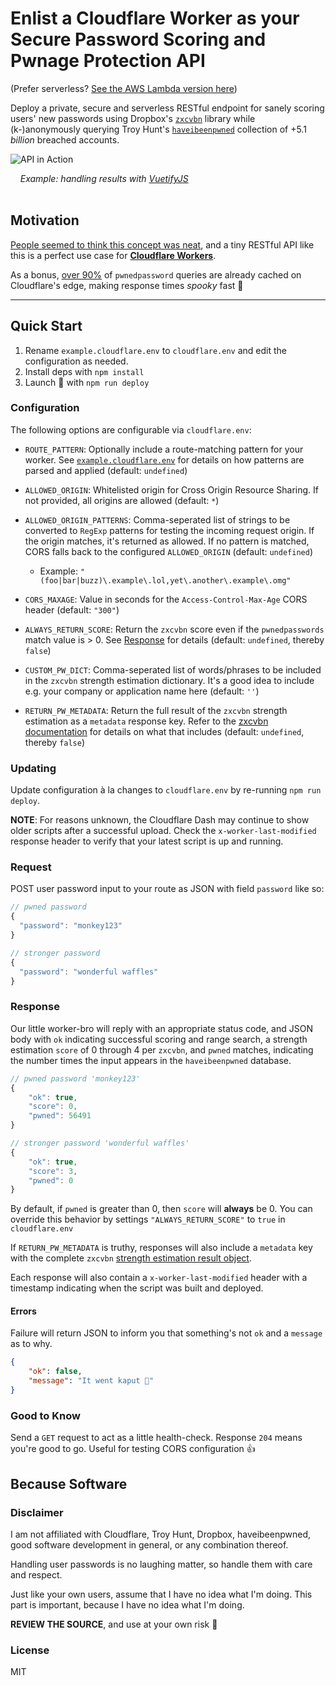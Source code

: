 # Enlist a Cloudflare Worker as your Secure Password Scoring and Pwnage Protection API

(Prefer serverless? [See the AWS Lambda version here](https://github.com/detroitenglish/haveibeenpwned-zxcvbn-lambda-api))

Deploy a private, secure and serverless RESTful endpoint for sanely scoring users' new passwords using Dropbox's [`zxcvbn`](https://github.com/dropbox/zxcvbn) library while (k-)anonymously querying Troy Hunt's [`haveibeenpwned`](https://haveibeenpwned.com/) collection of +5.1 *billion* breached accounts.

![API in Action](.github/pwnage.gif?raw=true "API in Action")

&nbsp;&nbsp;&nbsp;&nbsp;*Example: handling results with [VuetifyJS](https://github.com/vuetifyjs/vuetify)*
<br>
<br>
## Motivation
<a href="https://twitter.com/DetroitEnglish/status/1008276231199055874" target="_blank">People seemed to think this concept was neat</a>, and a tiny RESTful API like this is a perfect use case for [**Cloudflare Workers**](https://developers.cloudflare.com/workers/).

As a bonus, [over 90%](https://twitter.com/troyhunt/status/1011871596603060225) of `pwnedpassword` queries are already cached on Cloudflare's edge, making response times _spooky_ fast 👻


---

## Quick Start

1. Rename `example.cloudflare.env` to `cloudflare.env` and edit the configuration as needed.
2. Install deps with `npm install`
3. Launch 🚀 with `npm run deploy`

### Configuration

The following options are configurable via `cloudflare.env`:

- `ROUTE_PATTERN`: Optionally include a route-matching pattern for your worker. See [`example.cloudflare.env`](./example.cloudflare.env) for details on how patterns are parsed and applied (default: `undefined`)

- `ALLOWED_ORIGIN`: Whitelisted origin for Cross Origin Resource Sharing. If not provided, all origins are allowed (default: `*`)

- `ALLOWED_ORIGIN_PATTERNS`: Comma-seperated list of strings to be converted to `RegExp` patterns for testing the incoming request origin. If the origin matches, it's returned as allowed. If no pattern is matched, CORS falls back to the configured `ALLOWED_ORIGIN` (default: `undefined`)
    - Example: `"(foo|bar|buzz)\.example\.lol,yet\.another\.example\.omg"`

- `CORS_MAXAGE`: Value in seconds for the `Access-Control-Max-Age` CORS header (default: `"300"`)

- `ALWAYS_RETURN_SCORE`: Return the `zxcvbn` score even if the `pwnedpasswords` match value is > 0. See [Response](#Response) for details (default: `undefined`, thereby `false`)

- `CUSTOM_PW_DICT`: Comma-seperated list of words/phrases to be included in the `zxcvbn` strength estimation dictionary. It's a good idea to include e.g. your company or application name here (default: `''`)

- `RETURN_PW_METADATA`: Return the full result of the `zxcvbn` strength estimation as a `metadata` response key. Refer to the [zxcvbn documentation](https://github.com/dropbox/zxcvbn#usage) for details on what that includes (default: `undefined`, thereby `false`)

### Updating

Update configuration à la changes to `cloudflare.env` by re-running `npm run deploy`.

**NOTE**: For reasons unknown, the Cloudflare Dash may continue to show older scripts after a successful upload. Check the `x-worker-last-modified` response header to verify that your latest script is up and running.

### Request

POST user password input to your route as JSON with field `password` like so:

```javascript
// pwned password
{
  "password": "monkey123"
}
```
```javascript
// stronger password
{
  "password": "wonderful waffles"
}
```

### Response

Our little worker-bro will reply with an appropriate status code, and JSON body with `ok` indicating successful scoring and range search, a strength estimation `score` of 0 through 4 per `zxcvbn`, and `pwned` matches, indicating the number times the input appears in the `haveibeenpwned` database.

```javascript
// pwned password 'monkey123'
{
    "ok": true,
    "score": 0,
    "pwned": 56491
}
```
```javascript
// stronger password 'wonderful waffles'
{
    "ok": true,
    "score": 3,
    "pwned": 0
}
```
By default, if `pwned` is greater than 0, then `score` will **always** be 0. You can override this behavior by settings `"ALWAYS_RETURN_SCORE"` to `true` in `cloudflare.env`

If `RETURN_PW_METADATA` is truthy, responses will also include a `metadata` key with the complete `zxcvbn` [strength estimation result object](https://github.com/dropbox/zxcvbn#usage).

Each response will also contain a `x-worker-last-modified` header with a timestamp indicating when the script was built and deployed.

#### Errors

Failure will return JSON to inform you that something's not `ok` and a `message` as to why.

```json
{
    "ok": false,
    "message": "It went kaput 💩"
}
```

### Good to Know
Send a `GET` request to act as a little health-check. Response `204` means you're good to go. Useful for testing CORS configuration 👍


## Because Software

### Disclaimer
I am not affiliated with Cloudflare, Troy Hunt, Dropbox, haveibeenpwned, good software development in general, or any combination thereof.

Handling user passwords is no laughing matter, so handle them with care and respect.

Just like your own users, assume that I have no idea what I'm doing. This part is important, because I have no idea what I'm doing.

**REVIEW THE SOURCE**, and use at your own risk 🙈

### License
MIT
